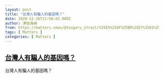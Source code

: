 ```yaml
---
layout: post
title: "台灣人有騙人的基因嗎？"
date: 2020-12-26T11:50:03.000Z
author: 津轻海峡
from: https://matters.news/@tsugaru_strait/%25E5%258F%25B0%25E7%2581%25A3%25E4%25BA%25BA%25E6%259C%2589%25E9%25A8%2599%25E4%25BA%25BA%25E7%259A%2584%25E5%259F%25BA%25E5%259B%25A0%25E5%2597%258E-bafyreifh2ri25uwncdvd27pcixi2cdskwstpx5skif7moe7pl4wfd2yvue
tags: [ Matters ]
categories: [ Matters ]
---
```

<!--1608983403000-->
[台灣人有騙人的基因嗎？](https://matters.news/@tsugaru_strait/%25E5%258F%25B0%25E7%2581%25A3%25E4%25BA%25BA%25E6%259C%2589%25E9%25A8%2599%25E4%25BA%25BA%25E7%259A%2584%25E5%259F%25BA%25E5%259B%25A0%25E5%2597%258E-bafyreifh2ri25uwncdvd27pcixi2cdskwstpx5skif7moe7pl4wfd2yvue)
------

<div>
台灣人有騙人的基因嗎？
</div>
